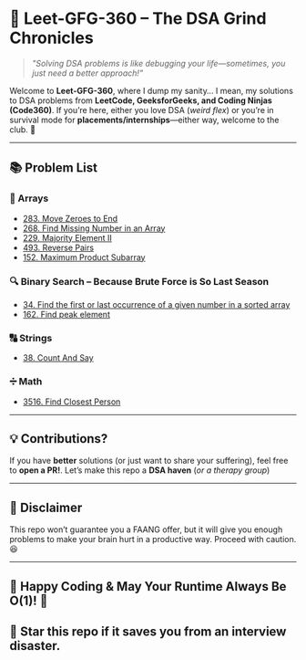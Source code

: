 # 🚀 Leet-GFG-360 – The DSA Grind Chronicles  

> *"Solving DSA problems is like debugging your life—sometimes, you just need a better approach!"*  

Welcome to **Leet-GFG-360**, where I dump my sanity… I mean, my solutions to DSA problems from **LeetCode, GeeksforGeeks, and Coding Ninjas (Code360)**. If you’re here, either you love DSA (*weird flex*) or you’re in survival mode for **placements/internships**—either way, welcome to the club. 🎉  

---

## 📚 Problem List

### 🔢 Arrays  
- [283. Move Zeroes to End](https://leetcode.com/problems/move-zeroes/description/)
- [268. Find Missing Number in an Array](https://leetcode.com/problems/missing-number/description/)
- [229. Majority Element II](https://leetcode.com/problems/majority-element-ii/)
- [493. Reverse Pairs](https://leetcode.com/problems/reverse-pairs/description/)
- [152. Maximum Product Subarray](https://leetcode.com/problems/maximum-product-subarray/)

### 🔍 Binary Search – Because Brute Force is So Last Season
- [34. Find the first or last occurrence of a given number in a sorted array](https://leetcode.com/problems/find-first-and-last-position-of-element-in-sorted-array/description/)
- [162. Find peak element](https://leetcode.com/problems/find-peak-element/)

### 🔠 Strings
- [38. Count And Say](https://leetcode.com/problems/count-and-say/)

### ➗ Math
- [3516. Find Closest Person](https://leetcode.com/problems/find-closest-person/)

---

## 💡 Contributions?

If you have **better** solutions (or just want to share your suffering), feel free to **open a PR!**. Let’s make this repo a **DSA haven** (*or a therapy group*)

---

## 📢 Disclaimer
This repo won’t guarantee you a FAANG offer, but it will give you enough problems to make your brain hurt in a productive way. Proceed with caution. 😆

---

## 🌟 Happy Coding & May Your Runtime Always Be O(1)! 🚀
## 🌟 Star this repo if it saves you from an interview disaster.
